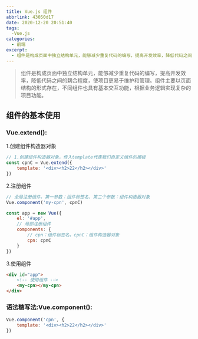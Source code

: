 ```yaml
---
title: Vue.js 组件
abbrlink: 43050d17
date: 2020-12-20 20:51:40
tags:
  -Vue.js
categories:
  - 前端
excerpt:
  - 组件是构成页面中独立结构单元，能够减少重复代码的编写，提高开发效率，降低代码之间的耦合程度，使项目更易于维护和管理。
---
```


> 组件是构成页面中独立结构单元，能够减少重复代码的编写，提高开发效率，降低代码之间的耦合程度，使项目更易于维护和管理。组件主要以页面结构的形式存在，不同组件也具有基本交互功能，根据业务逻辑实现复杂的项目功能。

## 组件的基本使用

### Vue.extend():

1.创建组件构造器对象

```javascript
// 1.创建组件构造器对象，传入template代表我们自定义组件的模板
const cpnC = Vue.extend({
	template: '<div><h2>22</h2></div>'
})
```

2.注册组件

```javascript
// 全局注册组件，第一参数：组件标签名，第二个参数：组件构造器对象
Vue.component('my-cpn', cpnC)

const app = new Vue({
	el: '#app',
    // 局部注册组件
    components: {
        // cpn：组件标签名，cpnC：组件构造器对象
    	cpn: cpnC
    }
})
```

3.使用组件

```html
<div id="app">
	<!-- 使用组件 -->
    <my-cpn></my-cpn>
</div>
```

### 语法糖写法:Vue.component():

```javascript
Vue.component('cpn', {
	template: '<div><h2>22</h2></div>'
})
```






